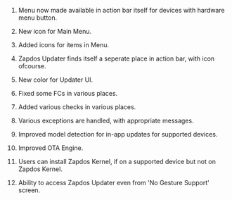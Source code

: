 1. Menu now made available in action bar itself for devices with hardware menu button.

2. New icon for Main Menu.

3. Added icons for items in Menu.

4. Zapdos Updater finds itself a seperate place in action bar, with icon ofcourse.

5. New color for Updater UI.

6. Fixed some FCs in various places.

7. Added various checks in various places.

8. Various exceptions are handled, with appropriate messages.

9. Improved model detection for in-app updates for supported devices.

10. Improved OTA Engine.

11. Users can install Zapdos Kernel, if on a supported device but not on Zapdos Kernel.

12. Ability to access Zapdos Updater even from 'No Gesture Support' screen.
